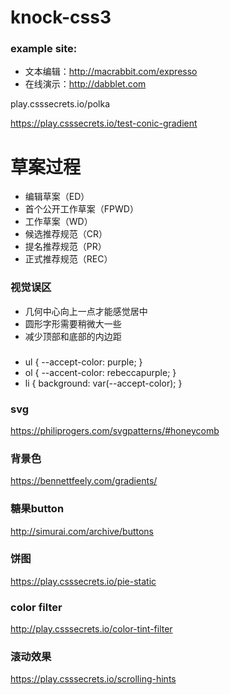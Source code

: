 # knock-css3

### example site:
- 文本编辑：http://macrabbit.com/expresso
- 在线演示：http://dabblet.com

play.csssecrets.io/polka

https://play.csssecrets.io/test-conic-gradient

# 草案过程
- 编辑草案（ED）
- 首个公开工作草案（FPWD）
- 工作草案（WD）
- 候选推荐规范（CR）
- 提名推荐规范（PR）
- 正式推荐规范（REC）

### 视觉误区
- 几何中心向上一点才能感觉居中
- 圆形字形需要稍微大一些
- 减少顶部和底部的内边距

### 
- ul { --accept-color: purple; }
- ol { --accent-color: rebeccapurple; }
- li { background: var(--accept-color); }

### svg
https://philiprogers.com/svgpatterns/#honeycomb

### 背景色
https://bennettfeely.com/gradients/

### 糖果button
http://simurai.com/archive/buttons

### 饼图
https://play.csssecrets.io/pie-static

### color filter
 http://play.csssecrets.io/color-tint-filter

 ### 滚动效果
 https://play.csssecrets.io/scrolling-hints